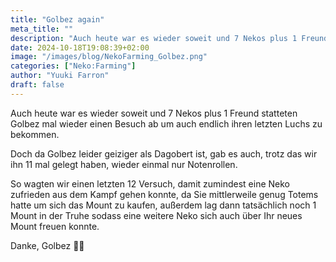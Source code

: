 ```yaml
---
title: "Golbez again"
meta_title: ""
description: "Auch heute war es wieder soweit und 7 Nekos plus 1 Freund statteten Golbez mal wieder einen Besuch ab um auch endlich ihren letzten Luchs zu bekommen."
date: 2024-10-18T19:08:39+02:00
image: "/images/blog/NekoFarming_Golbez.png"
categories: ["Neko:Farming"]
author: "Yuuki Farron"
draft: false
---
```



Auch heute war es wieder soweit und 7 Nekos plus 1 Freund statteten Golbez mal wieder einen Besuch ab um auch endlich ihren letzten Luchs zu bekommen.

Doch da Golbez leider geiziger als Dagobert ist, gab es auch, trotz das wir ihn 11 mal gelegt haben, wieder einmal nur Notenrollen. 

So wagten wir einen letzten 12 Versuch, damit zumindest eine Neko zufrieden aus dem Kampf gehen konnte, da Sie mittlerweile genug Totems hatte um sich das Mount zu kaufen, außerdem lag dann tatsächlich noch 1 Mount in der Truhe sodass eine weitere Neko sich auch über Ihr neues Mount freuen konnte.

Danke, Golbez 🫶😂